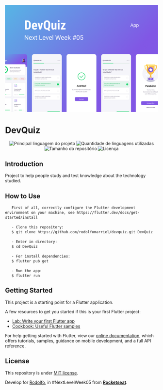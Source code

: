 <div align="center" id="top"> 
  <img src="./devquiznlw5.png" alt="Devquiz" />
</div>

# DevQuiz
<p align="center">
  <img alt="Principal linguagem do projeto" src="https://img.shields.io/github/languages/top/rodolfomarriel/devquiz">

  <img alt="Quantidade de linguagens utilizadas" src="https://img.shields.io/github/languages/count/rodolfomarriel/devquiz">

  <img alt="Tamanho do repositório" src="https://img.shields.io/github/repo-size/rodolfomarriel/devquiz">

  <img alt="Licença" src="https://img.shields.io/github/license/rodolfomarriel/devquiz">

</p>

## Introduction

Project to help people study and test knowledge about the technology studied.

## How to Use
```
   First of all, correctly configure the Flutter development environment on your machine, see https://flutter.dev/docs/get-started/install
   
   - Clone this repository:
   $ git clone https://github.com/rodolfomarriel/devquiz.git DevQuiz

   - Enter in directory:
   $ cd DevQuiz

   - For install dependencies:
   $ flutter pub get

   - Run the app: 
   $ flutter run
   ```

## Getting Started

This project is a starting point for a Flutter application.

A few resources to get you started if this is your first Flutter project:

- [Lab: Write your first Flutter app](https://flutter.dev/docs/get-started/codelab)
- [Cookbook: Useful Flutter samples](https://flutter.dev/docs/cookbook)

For help getting started with Flutter, view our
[online documentation](https://flutter.dev/docs), which offers tutorials,
samples, guidance on mobile development, and a full API reference.

## License
This repository is under <a href="./LICENSE">MIT license</a>.

Develop for <a href="https://github.com/rodolfomarriel" target="_blank">Rodolfo</a>, in #NextLevelWeek05 from **[Rocketseat](https://rocketseat.com.br/)**.